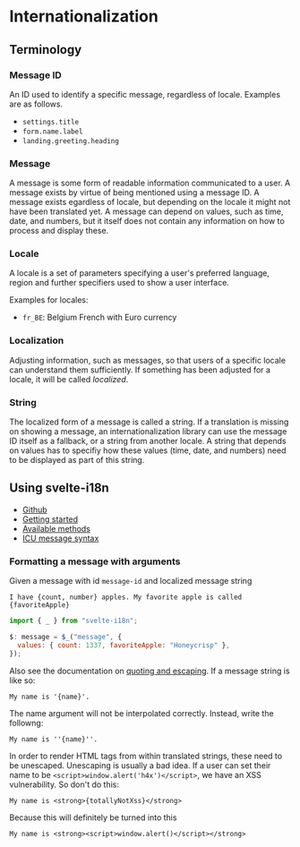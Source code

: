 <!--
SPDX-FileCopyrightText: 2024 JWP Consulting GK

SPDX-License-Identifier: AGPL-3.0-or-later
-->

# Internationalization

## Terminology

### Message ID

An ID used to identify a specific message, regardless of locale. Examples are
as follows.

- `settings.title`
- `form.name.label`
- `landing.greeting.heading`

### Message

A message is some form of readable information communicated to a user. A
message exists by virtue of being mentioned using a message ID. A message
exists egardless of locale, but depending on the locale it might not have been
translated yet. A message can depend on values, such as time, date, and
numbers, but it itself does not contain any information on how to process and
display these.

### Locale

A locale is a set of parameters specifying a user's preferred language, region
and further specifiers used to show a user interface.

Examples for locales:

- `fr_BE`: Belgium French with Euro currency

### Localization

Adjusting information, such as messages, so that users of a specific locale can
understand them sufficiently. If something has been adjusted for a locale, it
will be called _localized_.

### String

The localized form of a message is called a string. If a translation is missing
on showing a message, an internationalization library can use the message ID
itself as a fallback, or a string from another locale. A string that depends on
values has to specifiy how these values (time, date, and numbers) need to be
displayed as part of this string.

## Using svelte-i18n

- [Github](https://github.com/kaisermann/svelte-i18n)
- [Getting started](https://github.com/kaisermann/svelte-i18n/blob/main/docs/Getting%20Started.md)
- [Available methods](https://github.com/kaisermann/svelte-i18n/blob/main/docs/Formatting.md)
- [ICU message syntax](https://formatjs.io/docs/core-concepts/icu-syntax/)

### Formatting a message with arguments

Given a message with id `message-id` and localized message string

```
I have {count, number} apples. My favorite apple is called {favoriteApple}
```

```js
import { _ } from "svelte-i18n";

$: message = $_("message", {
  values: { count: 1337, favoriteApple: "Honeycrisp" },
});
```

Also see the documentation on
[quoting and escaping](https://formatjs.io/docs/core-concepts/icu-syntax/#quoting--escaping).
If a message string is like so:

```
My name is '{name}'.
```

The name argument will not be interpolated correctly. Instead, write the
followng:

```
My name is ''{name}''.
```

In order to render HTML tags from within translated strings, these need to be
unescaped. Unescaping is usually a bad idea. If a user can set their name to be
`<script>window.alert('h4x')</script>`, we have an XSS vulnerability. So don't
do this:

```
My name is <strong>{totallyNotXss}</strong>
```

Because this will definitely be turned into this

```
My name is <strong><script>window.alert()</script></strong>
```
